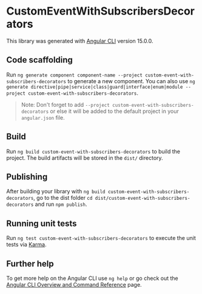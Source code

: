 # CustomEventWithSubscribersDecorators

This library was generated with [Angular CLI](https://github.com/angular/angular-cli) version 15.0.0.

## Code scaffolding

Run `ng generate component component-name --project custom-event-with-subscribers-decorators` to generate a new component. You can also use `ng generate directive|pipe|service|class|guard|interface|enum|module --project custom-event-with-subscribers-decorators`.
> Note: Don't forget to add `--project custom-event-with-subscribers-decorators` or else it will be added to the default project in your `angular.json` file. 

## Build

Run `ng build custom-event-with-subscribers-decorators` to build the project. The build artifacts will be stored in the `dist/` directory.

## Publishing

After building your library with `ng build custom-event-with-subscribers-decorators`, go to the dist folder `cd dist/custom-event-with-subscribers-decorators` and run `npm publish`.

## Running unit tests

Run `ng test custom-event-with-subscribers-decorators` to execute the unit tests via [Karma](https://karma-runner.github.io).

## Further help

To get more help on the Angular CLI use `ng help` or go check out the [Angular CLI Overview and Command Reference](https://angular.io/cli) page.
